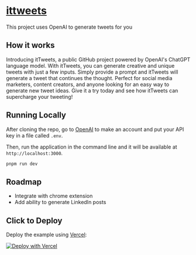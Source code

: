# [ittweets](https://ittweets.vercel.app)

This project uses OpenAI to generate tweets for you

<!-- [![Tweets generator](./public/screenshot.png)](https://www.ittweets.com) -->

## How it works

Introducing itTweets, a public GitHub project powered by OpenAI's ChatGPT language model. With itTweets, you can generate creative and unique tweets with just a few inputs. Simply provide a prompt and itTweets will generate a tweet that continues the thought. Perfect for social media marketers, content creators, and anyone looking for an easy way to generate new tweet ideas. Give it a try today and see how itTweets can supercharge your tweeting!

## Running Locally

After cloning the repo, go to [OpenAI](https://beta.openai.com/account/api-keys) to make an account and put your API key in a file called `.env`.

Then, run the application in the command line and it will be available at `http://localhost:3000`.

```bash
pnpm run dev
```

## Roadmap

- Integrate with chrome extension
- Add ability to generate LinkedIn posts

## Click to Deploy

Deploy the example using [Vercel](https://vercel.com?utm_source=github&utm_medium=readme&utm_campaign=vercel-examples):

[![Deploy with Vercel](https://vercel.com/button)](https://vercel.com/new/clone?repository-url=https://github.com/edemagbenyo/ittweets&env=NEXT_OPENAI_API_KEY&project-name=itweets&repo-name=itweets)
